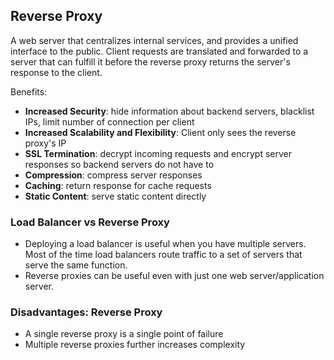 ## Reverse Proxy

A web server that centralizes internal services, and provides a unified interface to the public. Client requests are translated and forwarded to a server that can fulfill it before the reverse proxy returns the server's response to the client.

Benefits:
- __Increased Security__: hide information about backend servers, blacklist IPs, limit number of connection per client
- __Increased Scalability and Flexibility__: Client only sees the reverse proxy's IP
- __SSL Termination__: decrypt incoming requests and encrypt server responses so backend servers do not have to
- __Compression__: compress server responses
- __Caching__: return response for cache requests
- __Static Content__: serve static content directly

### Load Balancer vs Reverse Proxy

- Deploying a load balancer is useful when you have multiple servers. Most of the time load balancers route traffic to a set of servers that serve the same function.
- Reverse proxies can be useful even with just one web server/application server.

### Disadvantages: Reverse Proxy

- A single reverse proxy is a single point of failure
- Multiple reverse proxies further increases complexity

